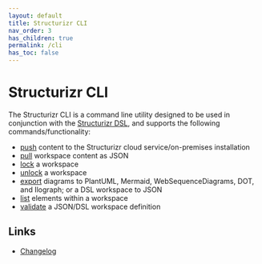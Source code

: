 ```yaml
---
layout: default
title: Structurizr CLI
nav_order: 3
has_children: true
permalink: /cli
has_toc: false
---
```


# Structurizr CLI

The Structurizr CLI is a command line utility designed to be used in conjunction with the [Structurizr DSL](/dsl), and supports the following commands/functionality:

- [push](push) content to the Structurizr cloud service/on-premises installation
- [pull](pull) workspace content as JSON
- [lock](lock) a workspace
- [unlock](unlock) a workspace
- [export](export) diagrams to PlantUML, Mermaid, WebSequenceDiagrams, DOT, and Ilograph; or a DSL workspace to JSON
- [list](list) elements within a workspace
- [validate](validate) a JSON/DSL workspace definition

## Links

- [Changelog](https://github.com/structurizr/cli/blob/master/docs/changelog.md)